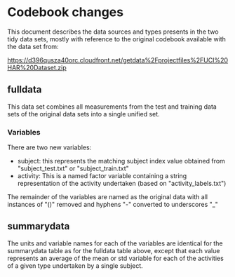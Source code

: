 # Codebook changes

This document describes the data sources and types presents in the two
tidy data sets, mostly with reference to the original codebook
available with the data set from:

https://d396qusza40orc.cloudfront.net/getdata%2Fprojectfiles%2FUCI%20HAR%20Dataset.zip

## fulldata

This data set combines all measurements from the test and training
data sets of the original data sets into a single unified set.

### Variables
There are two new variables:
* subject: this represents the matching subject index value obtained
from "subject_test.txt" or "subject_train.txt"
* activity: This is a named factor variable containing a string
  representation of the activity undertaken (based on "activity_labels.txt")

The remainder of the variables are named as the original
data with all instances of "()" removed and hyphens "-" converted to
underscores "_"


## summarydata

The units and variable names for each of the variables are identical
for the summarydata table as for the fulldata table above, except that
each value represents an average of the mean or std variable for each
of the activities of a given type undertaken by a single subject.
